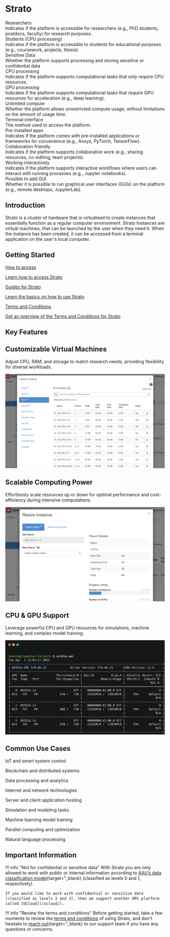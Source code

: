# Strato

<div class="tag-container">
    <div class="tag-item">
        <div class="tag">Researchers<i class="bi bi-check-lg"></i></div>
        <div class="tooltip">Indicates if the platform is accessible for researchers (e.g., PhD students, postdocs, faculty) for research purposes.</div>
    </div>
    <div class="tag-item">
        <div class="tag">Students (CPU processing)<i class="bi bi-check-lg"></i></div>
        <div class="tooltip">Indicates if the platform is accessible to students for educational purposes (e.g., coursework, projects, thesis).</div>
    </div>
    <div class="tag-item">
        <div class="tag">Sensitive Data<i class="bi bi-x-lg"></i></div>
        <div class="tooltip">Whether the platform supports processing and storing sensitive or confidential data</div>
    </div>
    <div class="tag-item">
        <div class="tag">CPU processing<i class="bi bi-check-lg"></i></div>
        <div class="tooltip">Indicates if the platform supports computational tasks that only require CPU resources.</div>
    </div>
    <div class="tag-item">
        <div class="tag">GPU processing<i class="bi bi-check-lg"></i></div>
        <div class="tooltip">Indicates if the platform supports computational tasks that require GPU resources for acceleration (e.g., deep learning).</div>
    </div>
    <div class="tag-item">
        <div class="tag">Unlimited compute<i class="bi bi-x-lg"></i></div>
        <div class="tooltip">Whether the platform allows unrestricted compute usage, without limitations on the amount of usage time.</div>
    </div>
    <div class="tag-item">
        <div class="tag">Terminal interface<i class="bi bi-check-lg"></i></div>
        <div class="tooltip">The method used to access the platform.</div>
    </div>
    <div class="tag-item">
        <div class="tag">Pre-installed apps<i class="bi bi-x-lg"></i></div>
        <div class="tooltip">Indicates if the platform comes with pre-installed applications or frameworks for convenience (e.g., Ansys, PyTorch, TensorFlow).</div>
    </div>
    <div class="tag-item">
        <div class="tag">Collaboration friendly<i class="bi bi-check-lg"></i></div>
        <div class="tooltip">Indicates if the platform supports collaborative work (e.g., sharing resources, co-editing, team projects).</div>
    </div>
    <div class="tag-item">
        <div class="tag">Working interactively<i class="bi bi-check-lg"></i></div>
        <div class="tooltip">Indicates if the platform supports interactive workflows where users can interact with running processes (e.g., Jupyter notebooks).</div>
    </div>
    <div class="tag-item">
        <div class="tag">Possible to add GUI<i class="bi bi-check-lg"></i></div>
        <div class="tooltip">Whether it is possible to run graphical user interfaces (GUIs) on the platform (e.g., remote desktops, JupyterLab).</div>
    </div>
</div>

## Introduction

Strato is a cluster of hardware that is virtualised to create instances that essentially function as a regular computer environment. Strato Instances are virtual machines, that can be launched by the user when they need it. When the instance has been created, it can be accessed from a terminal application on the user's local computer. 

## Getting Started

<div class="custom-grid-3">
    <a href="/strato/how-to-access/" class="custom-grid-item">
        <i class="custom-grid-icon bi bi-file-lock2-fill"></i>
        <p class="custom-grid-title">How to access</p>
        <p class="custom-grid-content">Learn how to access Strato</p>
    </a>
    <a href="/strato/getting-started/" class="custom-grid-item">
        <i class="custom-grid-icon bi bi-map-fill"></i>
        <p class="custom-grid-title">Guides for Strato</p>
        <p class="custom-grid-content">Learn the basics on how to use Strato</p>
    </a>
    <a href="/strato/terms-and-conditions/" class="custom-grid-item">
        <i class="custom-grid-icon bi bi-file-text-fill"></i>
        <p class="custom-grid-title">Terms and Conditions</p>
        <p class="custom-grid-content">Get an overview of the Terms and Conditions for Strato</p>
    </a>
</div>

## Key Features

<div class="custom-grid-3">
    <div class="custom-grid-item">
        <h2>Customizable Virtual Machines</h2>
        <p class="custom-grid-feature">Adjust CPU, RAM, and storage to match research needs, providing flexibility for diverse workloads.</p>
        <img src="/assets/img/strato/strato-feature-1.png">
    </div>
    <div class="custom-grid-item">
        <h2>Scalable Computing Power</h2>
        <p class="custom-grid-feature">Effortlessly scale resources up or down for optimal performance and cost-efficiency during intensive computations.</p>
        <img src="/assets/img/strato/strato-feature-2.png">
    </div>
    <div class="custom-grid-item">
        <h2>CPU & GPU Support</h2>
        <p class="custom-grid-feature">Leverage powerful CPU and GPU resources for simulations, machine learning, and complex model training.</p>
        <img src="/assets/img/strato/strato-feature-3.png">
    </div>
</div>

## Common Use Cases

<div class="custom-grid-3">
    <div class="custom-usecase-item">
        <i class="custom-usecase-icon bi bi-thermometer-half"></i>
        <p class="custom-usecase-text">IoT and smart system control</p>
    </div>
    <div class="custom-usecase-item">
        <i class="custom-usecase-icon bi bi-link-45deg"></i>
        <p class="custom-usecase-text">Blockchain and distributed systems</p>
    </div>
    <div class="custom-usecase-item">
        <i class="custom-usecase-icon bi bi-cloud"></i>
        <p class="custom-usecase-text">Data processing and analytics</p>
    </div>
    <div class="custom-usecase-item">
        <i class="custom-usecase-icon bi bi-globe"></i>
        <p class="custom-usecase-text">Internet and network technologies</p>
    </div>
    <div class="custom-usecase-item">
        <i class="custom-usecase-icon bi bi-server"></i>
        <p class="custom-usecase-text">Server and client application hosting</p>
    </div>
    <div class="custom-usecase-item">
        <i class="custom-usecase-icon bi bi-cpu"></i>
        <p class="custom-usecase-text">Simulation and modeling tasks</p>
    </div>
    <div class="custom-usecase-item">
        <i class="custom-usecase-icon bi bi-database"></i>
        <p class="custom-usecase-text">Machine learning model training</p>
    </div>
    <div class="custom-usecase-item">
        <i class="custom-usecase-icon bi bi-diagram-3"></i>
        <p class="custom-usecase-text">Parallel computing and optimization</p>
    </div>
    <div class="custom-usecase-item">
        <i class="custom-usecase-icon bi bi-text-paragraph"></i>
        <p class="custom-usecase-text">Natural language processing</p>
    </div>
</div>

## Important Information

!!! info "Not for confidential or sensitive data"
    With Strato you are only allowed to work with public or internal information according to [AAU’s data classification model](https://www.security.aau.dk/data-classification){target="_blank} (classified as levels 0 and 1, respectively).

    If you would like to work with confidential or sensitive data (classified as levels 2 and 3), then we support another HPC platform called [UCloud](/ucloud/).

!!! info "Review the terms and conditions"
    Before getting started, take a few moments to review the [terms and conditions](/strato/terms-and-conditions/) of using Strato, and don't hesitate to [reach out](https://serviceportal.aau.dk/serviceportal?id=emp_taxonomy_topic&topic_id=82a253e8838fc21053711d447daad328){target="_blank} to our support team if you have any questions or concerns.